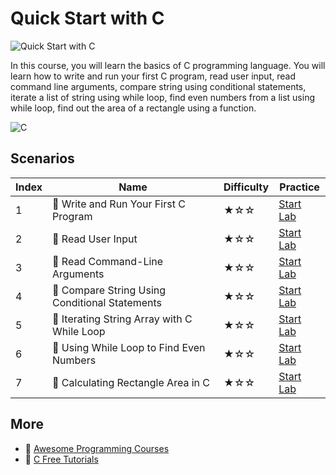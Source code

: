 # Quick Start with C

![Quick Start with C](https://cover-creator.labex.io/quick-start-with-c.png)

In this course, you will learn the basics of C programming language. You will learn how to write and run your first C program, read user input, read command line arguments, compare string using conditional statements, iterate a list of string using while loop, find even numbers from a list using while loop, find out the area of a rectangle using a function.

![C](https://img.shields.io/badge/C-whitesmoke?style=for-the-badge&logo=c)


## Scenarios

|   Index | Name                                          | Difficulty   | Practice                                                             |
|---------|-----------------------------------------------|--------------|----------------------------------------------------------------------|
|       1 | 📖 Write and Run Your First C Program          | ★☆☆          | <a target='_blank' href='https://labex.io/labs/136074'>Start Lab</a> |
|       2 | 📖 Read User Input                             | ★☆☆          | <a target='_blank' href='https://labex.io/labs/136075'>Start Lab</a> |
|       3 | 📖 Read Command-Line Arguments                 | ★☆☆          | <a target='_blank' href='https://labex.io/labs/136077'>Start Lab</a> |
|       4 | 📖 Compare String Using Conditional Statements | ★☆☆          | <a target='_blank' href='https://labex.io/labs/136079'>Start Lab</a> |
|       5 | 📖 Iterating String Array with C While Loop    | ★☆☆          | <a target='_blank' href='https://labex.io/labs/136081'>Start Lab</a> |
|       6 | 📖 Using While Loop to Find Even Numbers       | ★☆☆          | <a target='_blank' href='https://labex.io/labs/136083'>Start Lab</a> |
|       7 | 📖 Calculating Rectangle Area in C             | ★☆☆          | <a target='_blank' href='https://labex.io/labs/136085'>Start Lab</a> |

## More

- 🔗 [Awesome Programming Courses](https://github.com/labex-labs/awesome-programming-courses)
- 🔗 [C Free Tutorials](https://github.com/labex-labs/c-free-tutorials)


